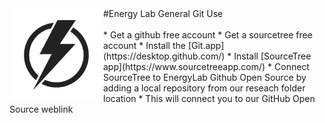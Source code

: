 [//]: # (Topic: Github General Use)
[//]: # (Author: Tyrone Marshall)
[//]: # (Date: 2016.04.03)
[//]: # (Format: markdown)
[//]: # (Version 2016)

<img src="/images/EL_logo.jpg" width="150" align = "left">
#Energy Lab General Git Use
<br>
<br>
* Get a github free account
* Get a sourcetree free account
* Install the [Git.app](https://desktop.github.com/)
* Install [SourceTree app](https://www.sourcetreeapp.com/)
* Connect SourceTree to EnergyLab Github Open Source by adding a local repository from our reseach folder location
* This will connect you to our GitHub Open Source weblink
